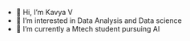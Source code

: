 - 👋 Hi, I’m Kavya V
- 👀 I’m interested in Data Analysis and Data science
- 🌱 I’m currently a Mtech student pursuing AI


<!---
KavyaV23/KavyaV23 is a ✨ special ✨ repository because its `README.md` (this file) appears on your GitHub profile.
You can click the Preview link to take a look at your changes.
--->
